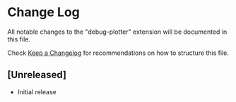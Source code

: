 # Change Log

All notable changes to the "debug-plotter" extension will be documented in this file.

Check [Keep a Changelog](http://keepachangelog.com/) for recommendations on how to structure this file.

## [Unreleased]

- Initial release